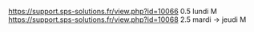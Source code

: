 https://support.sps-solutions.fr/view.php?id=10066 0.5 lundi M
https://support.sps-solutions.fr/view.php?id=10068 2.5 mardi -> jeudi M
